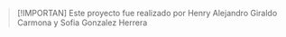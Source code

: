 > [!IMPORTAN]
> Este proyecto fue realizado por Henry Alejandro Giraldo Carmona y Sofia Gonzalez Herrera
